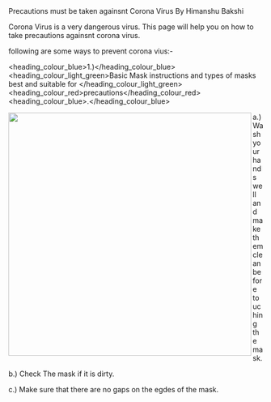 <HTML>
<HEAD>
<TITLE>Corona Virus</TITLE>
</HEAD>
<link href="Corona Virus_page basic design.css" rel="stylesheet" type="text/css">
<BODY>
<heading_font_size>
<heading_colour_light_green>Precautions must be taken againsnt</heading_colour_light_green>
<heading_colour_red>Corona Virus</heading_colour_red>
<heading_colour_light_green> By </heading_colour_light_green>
<heading_colour_red>Himanshu Bakshi</heading_colour_red>
</heading_font_size>
<p class="normal_textstyle">Corona Virus is a very dangerous virus. This page will help you on how to take precautions againsnt corona virus.</p>
<p class="normal_textstyle">following are some ways to prevent corona vius:-</p>
<div class="InfromationBoxOne">
<middleHeading_size>

<heading_colour_blue>1.)</heading_colour_blue>
<heading_colour_light_green>Basic Mask instructions and types of masks best and suitable for </heading_colour_light_green>
<heading_colour_red>precautions</heading_colour_red>
<heading_colour_blue>.</heading_colour_blue>

<p class="normal_textstyle">
<Img Src="D:\Himanshu study\coding\Corona Virus\Images\mask precautions.png"width="480px"class="IMG_STYLE"Align="left">
a.) Wash your hands well and make them clean before touching the mask.
</p>
<p class="normal_textstyle">
b.) Check The mask if it is dirty.
</p>
<p class="normal_textstyle">
c.) Make sure that there are no gaps on the egdes of the mask.
</p>
</middleHeading_size>
</div>
</BODY>
</HTML>



